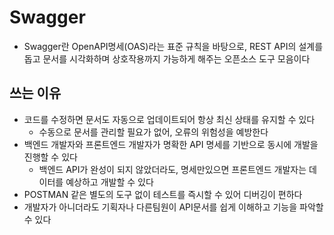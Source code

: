 # Swagger

- Swagger란 OpenAPI명세(OAS)라는 표준 규칙을 바탕으로, REST API의 설계를 돕고 문서를 시각화하며 상호작용까지 가능하게 해주는 오픈소스 도구 모음이다

## 쓰는 이유

- 코드를 수정하면 문서도 자동으로 업데이트되어 항상 최신 상태를 유지할 수 있다
  - 수동으로 문서를 관리할 필요가 없어, 오류의 위험성을 예방한다
- 백엔드 개발자와 프론트엔드 개발자가 명확한 API 명세를 기반으로 동시에 개발을 진행할 수 있다
  - 백엔드 API가 완성이 되지 않았더라도, 명세만있으면 프론트엔드 개발자는 데이터를 예상하고 개발할 수 있다
- POSTMAN 같은 별도의 도구 없이 테스트를 즉시할 수 있어 디버깅이 편하다
- 개발자가 아니더라도 기획자나 다른팀원이 API문서를 쉽게 이해하고 기능을 파악할 수 있다